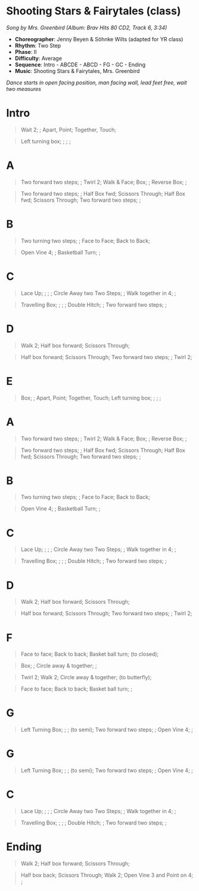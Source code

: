 # Shooting Stars & Fairytales (class)
*Song by Mrs. Greenbird (Album: Brav Hits 80 CD2, Track 6, 3:34)*

* **Choreographer**: Jenny Beyen & Söhnke Wilts (adapted for YR class)
* **Rhythm**: Two Step
* **Phase**: II
* **Difficulty**: Average
* **Sequence**: Intro - ABCDE - ABCD - FG - GC - Ending
* **Music**: Shooting Stars & Fairytales, Mrs. Greenbird

*Dance starts in open facing position, man facing wall, lead feet free, wait two measures*

# Intro

> Wait 2; ; Apart, Point; Together, Touch;

> Left turning box; ; ; ;

# A

> Two forward two steps; ; Twirl 2; Walk & Face; Box; ; Reverse Box; ;

> Two forward two steps; ; Half Box fwd; Scissors Through; Half Box fwd; Scissors Through; Two forward two steps; ;

# B

> Two turning two steps; ; Face to Face; Back to Back;

> Open Vine 4; ; Basketball Turn; ;

# C

> Lace Up; ; ; ; Circle Away two Two Steps; ; Walk together in 4; ;

> Travelling Box; ; ; ; Double Hitch; ; Two forward two steps; ;

# D

> Walk 2; Half box forward; Scissors Through;

> Half box forward; Scissors Through; Two forward two steps; ; Twirl 2;

# E

> Box; ; Apart, Point; Together, Touch; Left turning box; ; ; ;


# A

> Two forward two steps; ; Twirl 2; Walk & Face; Box; ; Reverse Box; ;

> Two forward two steps; ; Half Box fwd; Scissors Through; Half Box fwd; Scissors Through; Two forward two steps; ;

# B

> Two turning two steps; ; Face to Face; Back to Back;

> Open Vine 4; ; Basketball Turn; ;

# C

> Lace Up; ; ; ; Circle Away two Two Steps; ; Walk together in 4; ;

> Travelling Box; ; ; ; Double Hitch; ; Two forward two steps; ;

# D

> Walk 2; Half box forward; Scissors Through;

> Half box forward; Scissors Through; Two forward two steps; ; Twirl 2;

# F

> Face to face; Back to back; Basket ball turn; (to closed);

> Box; ; Circle away & together; ;

> Twirl 2; Walk 2; Circle away & together; (to butterfly);

> Face to face; Back to back; Basket ball turn; ;

# G

> Left Turning Box; ; ; (to semi); Two forward two steps; ; Open Vine 4; ;

# G

> Left Turning Box; ; ; (to semi); Two forward two steps; ; Open Vine 4; ;

# C

> Lace Up; ; ; ; Circle Away two Two Steps; ; Walk together in 4; ;

> Travelling Box; ; ; ; Double Hitch; ; Two forward two steps; ;

# Ending

> Walk 2; Half box forward; Scissors Through;

> Half box back; Scissors Through; Walk 2; Open Vine 3 and Point on 4; ;

<meta name="x:audio-file" content="m/Mrs. Greenbird/Mrs. Greenbird - Shooting stars & fairy tales.mp3" >